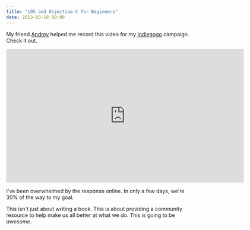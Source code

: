 ```yaml
---
title: "iOS and Objective-C for Beginners"
date: 2013-03-18 00:00
---
```


<import><p>My friend <a href="https://twitter.com/tochilin">Andrey</a> helped me record this video for my <a href="http://www.indiegogo.com/projects/your-first-ios-app/x/2700170">Indiegogo</a> campaign. Check it out. </p>

<div class="embed-responsive embed-responsive-16by9">
	<iframe width="640" height="360" src="http://www.youtube.com/embed/oIc7Mh62e9U?feature=oembed&amp;wmode=opaque&amp;enablejsapi=1" frameborder="0" allowfullscreen="" class="embed-responsive-item"></iframe>
</div>

<p>I've been overwhelmed by the response online. In only a few days, we're 30% of the way to my goal. </p>

<p>This isn't just about writing a book. This is about providing a community resource to help make us all better at what we do. This is going to be <em>awesome</em>. </p></import>

<!-- more -->

